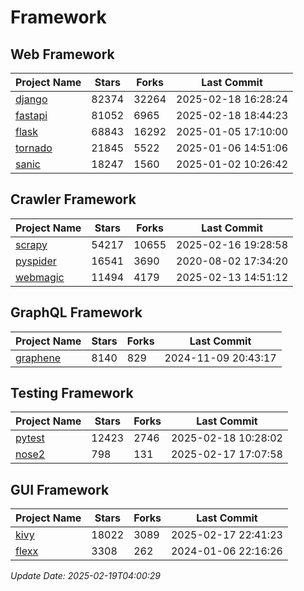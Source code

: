 # Framework

## Web Framework
| Project Name | Stars | Forks | Last Commit |
| ------------ | ----- | ----- | ----------- |
| [django](https://github.com/django/django) | 82374 | 32264 | 2025-02-18 16:28:24 |
| [fastapi](https://github.com/fastapi/fastapi) | 81052 | 6965 | 2025-02-18 18:44:23 |
| [flask](https://github.com/pallets/flask) | 68843 | 16292 | 2025-01-05 17:10:00 |
| [tornado](https://github.com/tornadoweb/tornado) | 21845 | 5522 | 2025-01-06 14:51:06 |
| [sanic](https://github.com/sanic-org/sanic) | 18247 | 1560 | 2025-01-02 10:26:42 |

## Crawler Framework
| Project Name | Stars | Forks | Last Commit |
| ------------ | ----- | ----- | ----------- |
| [scrapy](https://github.com/scrapy/scrapy) | 54217 | 10655 | 2025-02-16 19:28:58 |
| [pyspider](https://github.com/binux/pyspider) | 16541 | 3690 | 2020-08-02 17:34:20 |
| [webmagic](https://github.com/code4craft/webmagic) | 11494 | 4179 | 2025-02-13 14:51:12 |

## GraphQL Framework
| Project Name | Stars | Forks | Last Commit |
| ------------ | ----- | ----- | ----------- |
| [graphene](https://github.com/graphql-python/graphene) | 8140 | 829 | 2024-11-09 20:43:17 |

## Testing Framework
| Project Name | Stars | Forks | Last Commit |
| ------------ | ----- | ----- | ----------- |
| [pytest](https://github.com/pytest-dev/pytest) | 12423 | 2746 | 2025-02-18 10:28:02 |
| [nose2](https://github.com/nose-devs/nose2) | 798 | 131 | 2025-02-17 17:07:58 |

## GUI Framework
| Project Name | Stars | Forks | Last Commit |
| ------------ | ----- | ----- | ----------- |
| [kivy](https://github.com/kivy/kivy) | 18022 | 3089 | 2025-02-17 22:41:23 |
| [flexx](https://github.com/flexxui/flexx) | 3308 | 262 | 2024-01-06 22:16:26 |

*Update Date: 2025-02-19T04:00:29*